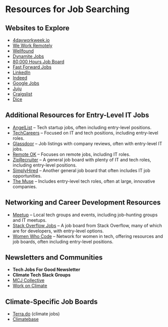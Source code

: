 # Resources for Job Searching

## Websites to Explore

- [4dayworkweek.io](https://4dayworkweek.io)
- [We Work Remotely](https://weworkremotely.com)
- [Wellfound](https://wellfound.com)
- [Dynamite Jobs](https://dynamitejobs.com)
- [80,000 Hours Job Board](https://jobs.80000hours.org/?query=Software)
- [Fast Forward Jobs](https://jobs.ffwd.org/jobs)
- [LinkedIn](https://linkedin.com)
- [Indeed](https://indeed.com)
- [Google Jobs](https://www.google.com/search?q=google+jobs)
- [Juju](https://www.juju.com/)
- [Craigslist](https://craigslist.org)
- [Dice](https://dice.com)

## Additional Resources for Entry-Level IT Jobs

- [AngelList](https://angel.co/jobs) – Tech startup jobs, often including entry-level positions.
- [TechCareers](https://www.techcareers.com) – Focused on IT and tech positions, including entry-level roles.
- [Glassdoor](https://www.glassdoor.com) – Job listings with company reviews, often with entry-level IT jobs.
- [Remote OK](https://remoteok.io) – Focuses on remote jobs, including IT roles.
- [ZipRecruiter](https://www.ziprecruiter.com) – A general job board with plenty of IT and tech roles, including entry-level positions.
- [SimplyHired](https://www.simplyhired.com) – Another general job board that often includes IT job opportunities.
- [The Muse](https://www.themuse.com) – Includes entry-level tech roles, often at large, innovative companies.

## Networking and Career Development Resources

- [Meetup](https://www.meetup.com) – Local tech groups and events, including job-hunting groups and IT meetups.
- [Stack Overflow Jobs](https://stackoverflow.com/jobs) – A job board from Stack Overflow, many of which are for developers, with entry-level options.
- [Women Who Code](https://www.womenwhocode.com) – Network for women in tech, offering resources and job boards, often including entry-level positions.

## Newsletters and Communities

- **Tech Jobs For Good Newsletter**
- **Climate Tech Slack Groups**
- [MCJ Collective](https://www.mcjcollective.com/members)
- [Work on Climate](https://workonclimate.org)

## Climate-Specific Job Boards

- [Terra.do](https://terra.do) (climate jobs)
- [Climatebase](https://climatebase.org)
